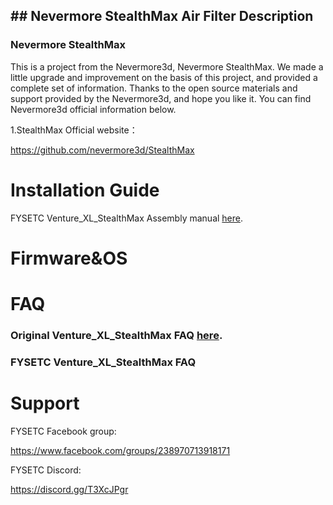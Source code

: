 ## ## Nevermore StealthMax Air Filter Description

### Nevermore StealthMax

This is a project from the Nevermore3d, Nevermore StealthMax. We made a little upgrade and improvement on the basis of this project, and provided a complete set of information. Thanks to the open source materials and support provided by the Nevermore3d, and hope you like it. You can find Nevermore3d official information below. 

1.StealthMax Official website： 

https://github.com/nevermore3d/StealthMax



# Installation Guide

FYSETC Venture_XL_StealthMax Assembly manual [here]([FYSETC/Venture_XL](https://github.com/FYSETC/Venture_XL/tree/main) ).



# Firmware&OS

# FAQ

### Original Venture_XL_StealthMax FAQ [here]((https://github.com/nevermore3d/StealthMax/tree/main/STLs) ).

### FYSETC Venture_XL_StealthMax FAQ



# Support

FYSETC Facebook group:

<https://www.facebook.com/groups/238970713918171>

FYSETC Discord:

<https://discord.gg/T3XcJPgr>
